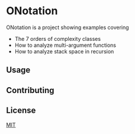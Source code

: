 # ONotation

ONotation is a project showing examples covering 
- The 7 orders of complexity classes
- How to analyze multi-argument functions
- How to analyze stack space in recursion

## Usage


## Contributing


## License
[MIT](https://choosealicense.com/licenses/mit/)